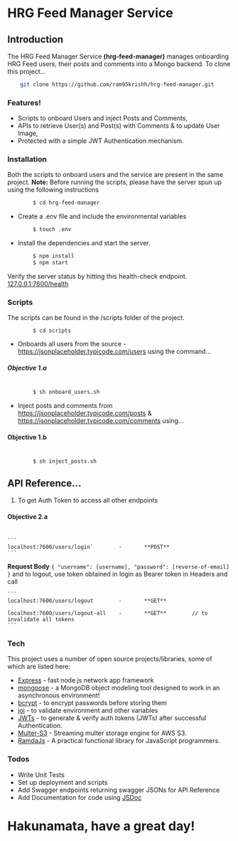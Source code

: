 # HRG Feed Manager Service

## Introduction
The HRG Feed Manager Service **(hrg-feed-manager)** manages onboarding HRG Feed users, their posts and comments into a Mongo backend. To clone this project...

```sh
    git clone https://github.com/ram95krishh/hrg-feed-manager.git
```

### Features!
  - Scripts to onboard Users and inject Posts and Comments,
  - APIs to retrieve User(s) and Post(s) with Comments & to update User Image,
  - Protected with a simple JWT Authentication mechanism.

### Installation

Both the scripts to onboard users and the service are present in the same project.
**Note:**  Before running the scripts, please have the server spun up using the following instructions
```sh
        $ cd hrg-feed-manager
```
- Create a .env file and include the environmental variables
```sh
        $ touch .env
```
- Install the dependencies and start the server.
```sh
        $ npm install
        $ npm start
```
Verify the server status by hitting this health-check endpoint.
[127.0.0.1:7600/health](127.0.0.1:7600/health)

### Scripts
The scripts can be found in the /scripts folder of the project.

```
        $ cd scripts
```
- Onboards all users from the source - https://jsonplaceholder.typicode.com/users using the command...
##### Objective 1.a
# 
```sh
        $ sh onboard_users.sh
```
- Inject posts and comments from 
https://jsonplaceholder.typicode.com/posts &
https://jsonplaceholder.typicode.com/comments using...

#### Objective 1.b
# 
```sh
        $ sh inject_posts.sh
```
## API Reference...

1. To get Auth Token to access all other endpoints

#### Objective 2.a
# 

    ```
    localhost:7600/users/login`        -       **POST**
    ```
    
**Request Body**
    ```
    {
        "username": [username],
        "password": [reverse-of-email]
    }
    ```
and to logout, use token obtained in login as Bearer token in Headers and call

    ```
    localhost:7600/users/logout        -       **GET**

    localhost:7600/users/logout-all    -       **GET**        // to invalidate all tokens
    ```
    
### Tech

This project uses a number of open source projects/libraries, some of which are listed here:

* [Express] - fast node.js network app framework
* [mongoose] - a MongoDB object modeling tool designed to work in an asynchronous environment!
* [bcrypt] - to encrypt passwords before storing them
* [joi] - to validate environment and other variables
* [JWTs] - to generate & verify auth tokens (JWTs) after successful Authentication.
* [Multer-S3] - Streaming multer storage engine for AWS S3.
* [RamdaJs] - A practical functional library for JavaScript programmers.

### Todos

 - Write Unit Tests
 - Set up deployment and scripts
 - Add Swagger endpoints returning swagger JSONs for API Reference
 - Add Documentation for code using [JSDoc]


# Hakunamata, have a great day!

   [Express]: <https://github.com/expressjs/express>
   [mongoose]: <https://github.com/Automattic/mongoose>
   [bcrypt]: <https://github.com/kelektiv/node.bcrypt.js>
   [joi]: <https://github.com/hapijs/joi>
   [JWTs]: <https://github.com/auth0/node-jsonwebtoken>
   [Multer-S3]: <https://github.com/badunk/multer-s3>
   [RamdaJs]: <https://github.com/ramda/ramda>
   [JSDoc]: https://github.com/jsdoc/jsdoc

